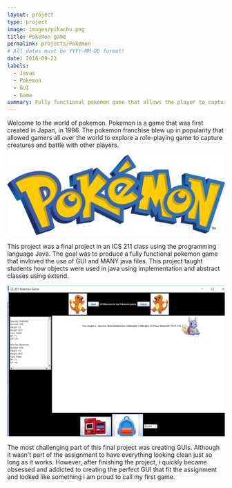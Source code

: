 ```yaml
---
layout: project
type: project
image: images/pikachu.png
title: Pokemon game
permalink: projects/Pokemon
# All dates must be YYYY-MM-DD format!
date: 2016-09-23
labels:
  - Javas
  - Pokemon
  - GUI
  - Game
summary: Fully functional pokemon game that allows the player to capture pokemon.
---
```


Welcome to the world of pokemon. Pokemon is a game that was first created in Japan, in 1996. The pokemon franchise blew up in popularity that allowed gamers all over the world to explore a role-playing game to capture creatures and battle with other players.

<img class="ui medium right floated rounded image" src="../images/pokemonlogo.png">

This project was a final project in an ICS 211 class using the programming language Java. The goal was to produce a fully functional pokemon game that invloved the use of GUI and MANY java files. This project taught students how objects were used in java using implementation and abstract classes using extend.

<img class="ui medium right floated rounded image" src="../images/Screenshot.png">

The most challenging part of this final project was creating GUIs. Although it wasn't part of the assignment to have everything looking clean just so long as it works. However, after finishing the project, i quickly became obsessed and addicted to creating the perfect GUI that fit the assignment and looked like something i am proud to call my first game.

